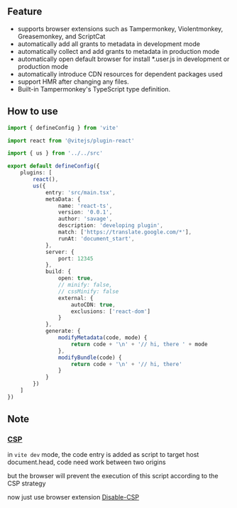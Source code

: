 ## Feature

- supports browser extensions such as Tampermonkey, Violentmonkey, Greasemonkey, and ScriptCat
- automatically add all grants to metadata in development mode
- automatically collect and add grants to metadata in production mode
- automatically open default browser for install \*.user.js in development or production mode
- automatically introduce CDN resources for dependent packages used
- support HMR after changing any files.
- Built-in Tampermonkey's TypeScript type definition.

## How to use

```ts
import { defineConfig } from 'vite'

import react from '@vitejs/plugin-react'

import { us } from '../../src'

export default defineConfig({
	plugins: [
		react(),
		us({
			entry: 'src/main.tsx',
			metaData: {
				name: 'react-ts',
				version: '0.0.1',
				author: 'savage',
				description: 'developing plugin',
				match: ['https://translate.google.com/*'],
				runAt: 'document_start',
			},
			server: {
				port: 12345
			},
			build: {
				open: true,
				// minify: false,
				// cssMinify: false
				external: {
					autoCDN: true,
					exclusions: ['react-dom']
				}
			},
			generate: {
				modifyMetadata(code, mode) {
					return code + '\n' + '// hi, there ' + mode
				},
				modifyBundle(code) {
					return code + '\n' + '// hi, there'
				}
			}
		})
	]
})
```

## Note

### [CSP](https://developer.mozilla.org/en-US/docs/Web/HTTP/CSP)

in `vite dev` mode, the code entry is added as script to target host document.head, code need work between two origins

but the browser will prevent the execution of this script according to the CSP strategy

now just use browser extension [Disable-CSP](https://github.com/lisonge/Disable-CSP)
